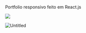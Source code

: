 Portfolio responsivo feito em React.js

![](https://clipchamp.com/watch/9Gm24KeaBCa)

![Untitled](https://user-images.githubusercontent.com/45234913/187049700-0fc9e3ff-b7ce-4be2-a857-49c32f88e7e0.gif)
